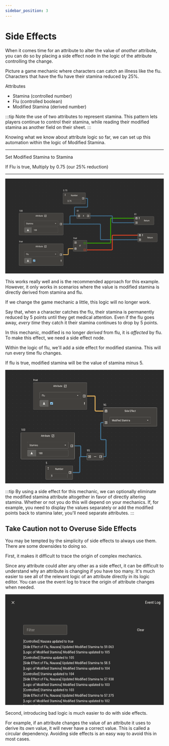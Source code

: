 ```yaml
---
sidebar_position: 3
---
```


# Side Effects

When it comes time for an attribute to alter the value of _another_ attribute, you can do so by placing a side effect node in the logic of the attribute controlling the change.

Picture a game mechanic where characters can catch an illness like the flu. Characters that have the flu have their stamina reduced by 25%.

Attributes

- Stamina (controlled number)
- Flu (controlled boolean)
- Modified Stamina (derived number)

:::tip
Note the use of two attributes to represent stamina. This pattern lets players continue to control their stamina, while reading
their modified stamina as another field on their sheet.
:::

Knowing what we know about attribute logic so far, we can set up this automation within the logic of Modified Stamina.

---

Set Modified Stamina to Stamina

If Flu is true, Multiply by 0.75 (our 25% reduction)

---

![side effect 1](./img/side-effect-1.png)

This works really well and is the recommended approach for this example. However, it only works in scenarios where the value is modified stamina is directly derived from stamina and flu.

If we change the game mechanic a little, this logic will no longer work.

Say that, when a character catches the flu, their stamina is permanently reduced by 5 points until they get medical attention. Even if the flu goes away, _every time_ they catch it their
stamina continues to drop by 5 points.

In this mechanic, modified is no longer _derived_ from flu, it is _affected_ by flu. To make this effect, we need a side effect node.

Within the logic of flu, we'll add a side effect for modified stamina. This will run every time flu changes.

If flu is true, modified stamina will be the value of stamina minus 5.

![side effect 2](./img/side-effect-2.png)

:::tip
By using a side effect for this mechanic, we can optionally eliminate the modified stamina attribute altogether in favor of directly altering stamina. Whether or not you do this will depend on your
mechanics. If, for example, you need to display the values separately or add the modified points back to stamina later, you'll need separate attributes.
:::

## Take Caution not to Overuse Side Effects

You may be tempted by the simplicity of side effects to always use them. There are some downsides to doing so.

First, it makes it difficult to trace the origin of complex mechanics.

Since any attribute could alter any other as a side effect, it can be difficult to understand why
an attribute is changing if you have too many. It's much easier to see all of the relevant logic of an attribute directly in its logic editor. You can use the event log to trace the origin of attribute changes when needed.

![Event log](./img/event-log.png)

Second, introducing bad logic is much easier to do with side effects.

For example, if an attribute changes the value of an attribute it uses to derive its _own_ value, it will never have a correct value.
This is called a circular dependency. Avoiding side effects is an easy way to avoid this in most cases.
